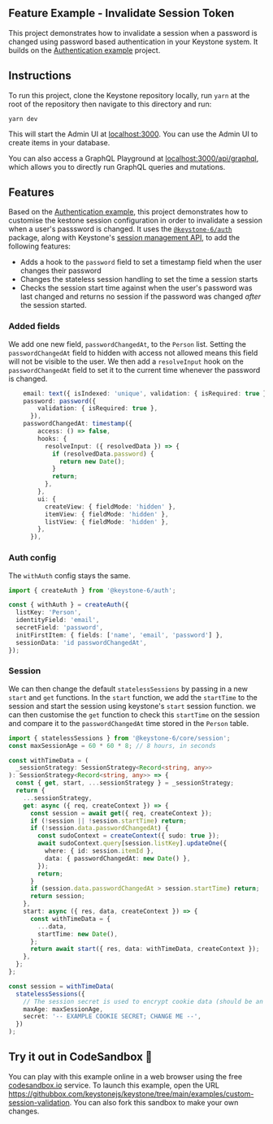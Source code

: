 ## Feature Example - Invalidate Session Token

This project demonstrates how to invalidate a session when a password is changed using password based authentication in your Keystone system.
It builds on the [Authentication example](../with-auth) project.

## Instructions

To run this project, clone the Keystone repository locally, run `yarn` at the root of the repository then navigate to this directory and run:

```shell
yarn dev
```

This will start the Admin UI at [localhost:3000](http://localhost:3000).
You can use the Admin UI to create items in your database.

You can also access a GraphQL Playground at [localhost:3000/api/graphql](http://localhost:3000/api/graphql), which allows you to directly run GraphQL queries and mutations.

## Features

Based on the [Authentication example](../with-auth/), this project demonstrates how to customise the kestone session configuration in order to invalidate a session when a user's passsword is changed.
It uses the [`@keystone-6/auth`](https://keystonejs.com/docs/apis/auth) package, along with Keystone's [session management API](https://keystonejs.com/docs/apis/session), to add the following features:

- Adds a hook to the `password` field to set a timestamp field when the user changes their password
- Changes the stateless session handling to set the time a session starts
- Checks the session start time against when the user's password was last changed and returns no session if the password was changed _after_ the session started.

### Added fields

We add one new field, `passwordChangedAt`, to the `Person` list. Setting the `passwordChangedAt` field to hidden with access not allowed means this field will not be visible to the user. We then add a `resolveInput` hook on the `passwordChangedAt` field to set it to the current time whenever the password is changed.

```typescript
    email: text({ isIndexed: 'unique', validation: { isRequired: true } }),
    password: password({
        validation: { isRequired: true },
      }),
    passwordChangedAt: timestamp({
        access: () => false,
        hooks: {
          resolveInput: ({ resolvedData }) => {
            if (resolvedData.password) {
              return new Date();
            }
            return;
          },
        },
        ui: {
          createView: { fieldMode: 'hidden' },
          itemView: { fieldMode: 'hidden' },
          listView: { fieldMode: 'hidden' },
        },
      }),
```

### Auth config

The `withAuth` config stays the same.

```typescript
import { createAuth } from '@keystone-6/auth';

const { withAuth } = createAuth({
  listKey: 'Person',
  identityField: 'email',
  secretField: 'password',
  initFirstItem: { fields: ['name', 'email', 'password'] },
  sessionData: 'id passwordChangedAt',
});
```

### Session

We can then change the default `statelessSessions` by passing in a new `start` and `get` functions. In the `start` function, we add the `startTime` to the session and start the session using keystone's `start` session function. we can then customise the `get` function to check this `startTime` on the session and compare it to the `passwordChangedAt` time stored in the `Person` table.

```typescript
import { statelessSessions } from '@keystone-6/core/session';
const maxSessionAge = 60 * 60 * 8; // 8 hours, in seconds

const withTimeData = (
  _sessionStrategy: SessionStrategy<Record<string, any>>
): SessionStrategy<Record<string, any>> => {
  const { get, start, ...sessionStrategy } = _sessionStrategy;
  return {
    ...sessionStrategy,
    get: async ({ req, createContext }) => {
      const session = await get({ req, createContext });
      if (!session || !session.startTime) return;
      if (!session.data.passwordChangedAt) {
        const sudoContext = createContext({ sudo: true });
        await sudoContext.query[session.listKey].updateOne({
          where: { id: session.itemId },
          data: { passwordChangedAt: new Date() },
        });
        return;
      }
      if (session.data.passwordChangedAt > session.startTime) return;
      return session;
    },
    start: async ({ res, data, createContext }) => {
      const withTimeData = {
        ...data,
        startTime: new Date(),
      };
      return await start({ res, data: withTimeData, createContext });
    },
  };
};

const session = withTimeData(
  statelessSessions({
    // The session secret is used to encrypt cookie data (should be an environment variable)
    maxAge: maxSessionAge,
    secret: '-- EXAMPLE COOKIE SECRET; CHANGE ME --',
  })
);
```

## Try it out in CodeSandbox 🧪

You can play with this example online in a web browser using the free [codesandbox.io](https://codesandbox.io/) service. To launch this example, open the URL https://githubbox.com/keystonejs/keystone/tree/main/examples/custom-session-validation. You can also fork this sandbox to make your own changes.
